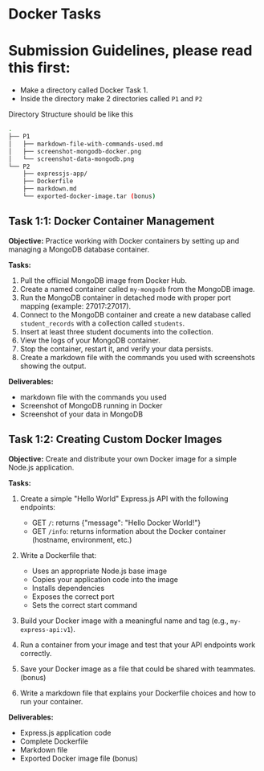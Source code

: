 # Docker Tasks

# Submission Guidelines, please read this first:

- Make a directory called Docker Task 1.
- Inside the directory make 2 directories called `P1` and `P2`

Directory Structure should be like this

```bash
.
├── P1
│   ├── markdown-file-with-commands-used.md
│   ├── screenshot-mongodb-docker.png
│   └── screenshot-data-mongodb.png
└── P2
    ├── expressjs-app/
    ├── Dockerfile
    ├── markdown.md
    └── exported-docker-image.tar (bonus)

```
## Task 1:1: Docker Container Management

**Objective:** Practice working with Docker containers by setting up and managing a MongoDB database container.

**Tasks:**

1. Pull the official MongoDB image from Docker Hub.
2. Create a named container called `my-mongodb` from the MongoDB image.
3. Run the MongoDB container in detached mode with proper port mapping (example: 27017:27017).
4. Connect to the MongoDB container and create a new database called `student_records` with a collection called `students`.
5. Insert at least three student documents into the collection.
6. View the logs of your MongoDB container.
7. Stop the container, restart it, and verify your data persists.
8. Create a markdown file with the commands you used with screenshots showing the output.

**Deliverables:**
- markdown file with the commands you used 
- Screenshot of MongoDB running in Docker
- Screenshot of your data in MongoDB

## Task 1:2: Creating Custom Docker Images

**Objective:** Create and distribute your own Docker image for a simple Node.js application.

**Tasks:**

1. Create a simple "Hello World" Express.js API with the following endpoints:
   - GET `/`: returns {"message": "Hello Docker World!"}
   - GET `/info`: returns information about the Docker container (hostname, environment, etc.)

2. Write a Dockerfile that:
   - Uses an appropriate Node.js base image
   - Copies your application code into the image
   - Installs dependencies
   - Exposes the correct port
   - Sets the correct start command

3. Build your Docker image with a meaningful name and tag (e.g., `my-express-api:v1`).

4. Run a container from your image and test that your API endpoints work correctly.

5. Save your Docker image as a file that could be shared with teammates. (bonus)

6. Write a markdown file that explains your Dockerfile choices and how to run your container.

**Deliverables:**
- Express.js application code
- Complete Dockerfile
- Markdown file
- Exported Docker image file (bonus)

